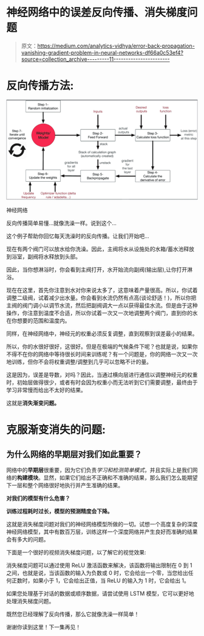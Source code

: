 # 神经网络中的误差反向传播、消失梯度问题

> 原文：<https://medium.com/analytics-vidhya/error-back-propagation-vanishing-gradient-problem-in-neural-networks-df66a0c53ef4?source=collection_archive---------11----------------------->

# 反向传播方法:

![](img/94aeea1c8d47dd2aaf23730aaad00b34.png)

神经网络

反向传播简单易懂…就像洗澡一样。说到这个…

这个例子帮助你回忆每天洗澡时的反向传播。让我们开始吧…

现在有两个阀门可以放水给你洗澡。因此，主阀将水从设施处的水箱/蓄水池释放到浴室，副阀将水释放到头部。

因此，当你想淋浴时，你会看到主阀打开，水开始流向副阀(输出层),让你打开淋浴。

现在在这里，首先你注意到水对你来说太多了，这意味着产量很高。所以，你试着调整二级阀，试着减少出水量。你会看到水流仍然有点高(谈论舒适！)，所以你把主阀的阀门调小以调节水流，然后把副阀调大一点以获得最佳水流。但是由于这种操作，你注意到温度不合适，所以你试着一次又一次地调整两个阀门，直到你的水在你想要的范围和温度内。

同样，在神经网络中，神经元的权重必须反复调整，直到观察到误差最小的结果。

所以，你的水很好很好，这很好。但是在极端的气候条件下呢？也就是说，如果你不得不在你的网络中等待很长时间来训练呢？有一个问题是，你的网络一次又一次地训练，但你不会将权重调整/调整到几乎可以忽略不计的量。

这是因为，误差是导数，对吗？因此，当通过横向层进行通信以调整神经元的权重时，初始层做得很少，或者有时会因为权重小而无法听到它们需要调整，最终由于学习非常慢而给出不太好的结果。

这就是**消失渐变问题。**

# 克服渐变消失的问题:

## 为什么网络的早期层对我们如此重要？

网络中的**早期层**很重要，因为它们负责*学习和检测简单模式*，并且实际上是我们网络的**构建模块**。显然，如果它们给出不正确和不准确的结果，那么我们怎么能期望下一层和整个网络很好地执行并产生准确的结果。

**对我们的模型有什么危害？**

**训练过程耗时过长，模型的预测精度会下降。**

这就是消失梯度问题对我们的神经网络模型所做的一切。试想一个高度复杂的深度神经网络模型，其中有数百万层，训练这样一个深度网络并产生良好而准确的结果会有多大的问题。

下面是一个很好的视频消失梯度问题，以了解它的视觉效果:

消失梯度问题可以通过使用 ReLU 激活函数来解决，该函数将输出限制在 0 到 1 之间，也就是说，当该函数的输入为负数或 0 时，它会给出一个零，当您给出任何正数时，如果小于 1，它会给出正值，当 ReLU 的输入为 1 时，它会给出 1。

如果您处理基于对话的数据或顺序数据，请尝试使用 LSTM 模型，它可以更好地处理消失梯度问题。

既然您已经理解了反向传播，那么它就像洗澡一样简单！

谢谢你读到这里！下一集再见！